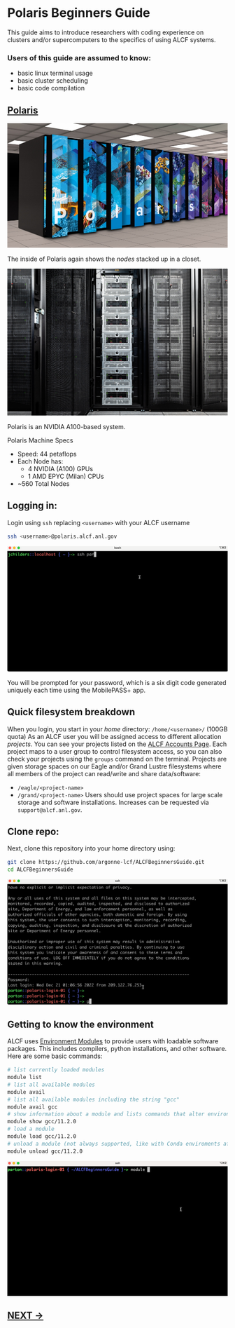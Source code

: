 # Polaris Beginners Guide

This guide aims to introduce researchers with coding experience on clusters and/or supercomputers to the specifics of using ALCF systems.

### Users of this guide are assumed to know:
* basic linux terminal usage
* basic cluster scheduling
* basic code compilation


## [Polaris](https://www.alcf.anl.gov/polaris)

![Polaris](media/polaris.jpg)

The inside of Polaris again shows the _nodes_ stacked up in a closet.

![Polaris-rack](media/polaris1.jpg)

Polaris is an NVIDIA A100-based system.

Polaris Machine Specs
* Speed: 44 petaflops
* Each Node has:
  * 4 NVIDIA (A100) GPUs
  * 1 AMD EPYC (Milan) CPUs
* ~560 Total Nodes


## Logging in:

Login using `ssh` replacing `<username>` with your ALCF username
```bash
ssh <username>@polaris.alcf.anl.gov
```

![login](media/polaris_login.gif)

You will be prompted for your password, which is a six digit code generated uniquely each time using the MobilePASS+ app. 

## Quick filesystem breakdown

When you login, you start in your _home_ directory: `/home/<username>/` (100GB quota)
As an ALCF user you will be assigned access to different allocation _projects_. You can see your projects listed on the [ALCF Accounts Page](accounts.alcf.anl.gov). Each project maps to a user group to control filesystem access, so you can also check your projects using the `groups` command on the terminal. Projects are given storage spaces on our Eagle and/or Grand Lustre filesystems where all members of the project can read/write and share data/software:
* `/eagle/<project-name>`
* `/grand/<project-name>`
Users should use project spaces for large scale storage and software installations. Increases can be requested via `support@alcf.anl.gov`.

## Clone repo:

Next, clone this repository into your home directory using:
```bash
git clone https://github.com/argonne-lcf/ALCFBeginnersGuide.git
cd ALCFBeginnersGuide
```

![clone](media/polaris_git_clone_repo.gif)

## Getting to know the environment

ALCF uses [Environment Modules](https://modules.readthedocs.io/en/latest/index.html) to provide users with loadable software packages. This includes compilers, python installations, and other software. Here are some basic commands:

```bash
# list currently loaded modules
module list
# list all available modules
module avail
# list all available modules including the string "gcc"
module avail gcc
# show information about a module and lists commands that alter environment
module show gcc/11.2.0
# load a module
module load gcc/11.2.0
# unload a module (not always supported, like with Conda enviroments after activate is called)
module unload gcc/11.2.0
```

![modules](media/polaris_modules.gif)

## [NEXT ->](00_scheduler.md)

